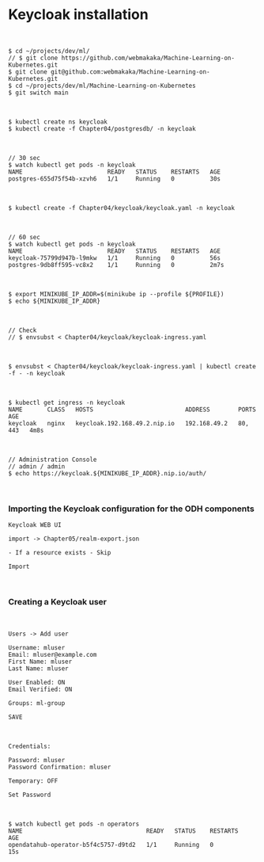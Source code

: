 # Keycloak installation

<br/>

```
$ cd ~/projects/dev/ml/
// $ git clone https://github.com/webmakaka/Machine-Learning-on-Kubernetes.git
$ git clone git@github.com:webmakaka/Machine-Learning-on-Kubernetes.git
$ cd ~/projects/dev/ml/Machine-Learning-on-Kubernetes
$ git switch main
```

<br/>

```
$ kubectl create ns keycloak
$ kubectl create -f Chapter04/postgresdb/ -n keycloak
```

<br/>

```
// 30 sec
$ watch kubectl get pods -n keycloak
NAME                        READY   STATUS    RESTARTS   AGE
postgres-655d75f54b-xzvh6   1/1     Running   0          30s
```

<br/>

```
$ kubectl create -f Chapter04/keycloak/keycloak.yaml -n keycloak
```

<br/>

```
// 60 sec
$ watch kubectl get pods -n keycloak
NAME                        READY   STATUS    RESTARTS   AGE
keycloak-75799d947b-l9mkw   1/1     Running   0          56s
postgres-9db8ff595-vc8x2    1/1     Running   0          2m7s

```

<!--

<br/>

```
$ minikube ip --profile ${PROFILE}
192.168.49.2
```

<br/>

```
$ export MINIKUBE_IP_ADDR=192.168.49.2
```

-->

<br/>

```
$ export MINIKUBE_IP_ADDR=$(minikube ip --profile ${PROFILE})
$ echo ${MINIKUBE_IP_ADDR}
```

<br/>

```
// Check
// $ envsubst < Chapter04/keycloak/keycloak-ingress.yaml
```

<br/>

```
$ envsubst < Chapter04/keycloak/keycloak-ingress.yaml | kubectl create -f - -n keycloak
```

<br/>

```
$ kubectl get ingress -n keycloak
NAME       CLASS   HOSTS                          ADDRESS        PORTS     AGE
keycloak   nginx   keycloak.192.168.49.2.nip.io   192.168.49.2   80, 443   4m8s
```

<br/>

```
// Administration Console
// admin / admin
$ echo https://keycloak.${MINIKUBE_IP_ADDR}.nip.io/auth/
```

<br/>

### Importing the Keycloak configuration for the ODH components

```
Keycloak WEB UI

import -> Chapter05/realm-export.json

- If a resource exists - Skip

Import
```

<br/>

### Creating a Keycloak user

<br/>

```
Users -> Add user

Username: mluser
Email: mluser@example.com
First Name: mluser
Last Name: mluser

User Enabled: ON
Email Verified: ON

Groups: ml-group

SAVE
```

<br/>

```
Credentials:

Password: mluser
Password Confirmation: mluser

Temporary: OFF

Set Password
```

<br/>

```
$ watch kubectl get pods -n operators
NAME                                   READY   STATUS    RESTARTS   AGE
opendatahub-operator-b5f4c5757-d9td2   1/1     Running   0          15s
```
